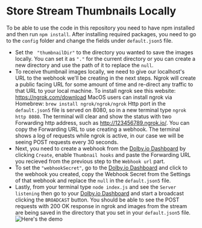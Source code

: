 # Store Stream Thumbnails Locally
To be able to use the code in this repository you need to have npm installed and then run `npm install`. After installing required packages, you need to go to the `config` folder and change the fields under `default.json5` file. 
- Set the ` "thumbnailDir"` to the directory you wanted to save the images locally. You can set it as `"."` for the current directory or you can create a new directory and use the path of it to replace the `null`.
- To receive thumbnail images locally, we need to give our localhost's URL to the webhook we'll be creating in the next steps. Ngrok will create a public facing URL for some amount of time and re-direct any traffic to that URL to your local machine. To install ngrok see this website: https://ngrok.com/download
    MacOS users can install ngrok via Homebrew: `brew install ngrok/ngrok/ngrok`
Http port in the `default.json5` file is served on 8080, so in a new terminal type `ngrok http 8080`. The terminal will clear and show the status with two Forwarding http address, such as http://123456789.ngrok.io/. You can copy the Forwarding URL to use creating a webhook. The terminal shows a log of requests while ngrok is active, in our case we will be seeing POST requests every 30 seconds.
- Next, you need to create a webhook from the [Dolby.io Dashboard](https://streaming.dolby.io/#/webhooks) by clicking `Create`, enable `Thumbnail hooks` and paste the Forwarding URL you recieved from the previous step to the `Webhook url` part.
- To set the `"webhookSecret"`, go to the [Dolby.io Dashboard](https://streaming.dolby.io/#/webhooks) and click to the webhook you created, copy the Webhook Secret from the Settings of that webhook and replace the `null` in the `default.json5` file.
- Lastly, from your terminal type `node index.js` and see the `Server listening` then go to your [Dolby.io Dashboard](https://streaming.dolby.io/#/tokens) and start a broadcast clicking the `BROADCAST` button.
You should be able to see the POST requests with 200 OK response in ngrok and images from the stream are being saved in the directory that you set in your `default.json5` file.
![Here's the demo](save-thumbnails-locally.gif)

